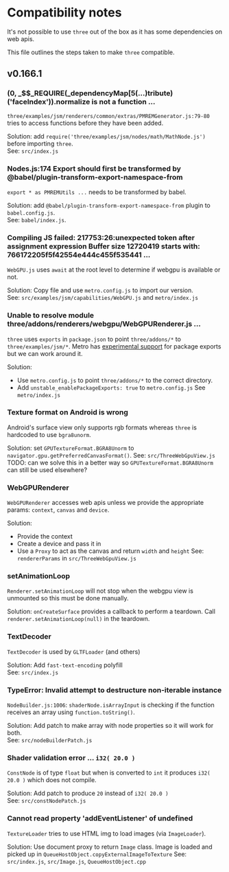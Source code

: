 # Compatibility notes

It's not possible to use `three` out of the box as it has some dependencies on web apis.

This file outlines the steps taken to make `three` compatible.

## v0.166.1

### (0, _$$_REQUIRE(_dependencyMap[5(...)tribute)('faceIndex')).normalize is not a function ... 

`three/examples/jsm/renderers/common/extras/PMREMGenerator.js:79-80` tries to access functions before they have been added.

Solution: add `require('three/examples/jsm/nodes/math/MathNode.js')` before importing `three`.  
See: `src/index.js`

### Nodes.js:174 Export should first be transformed by @babel/plugin-transform-export-namespace-from

`export * as PMREMUtils ...` needs to be transformed by babel.

Solution: add `@babel/plugin-transform-export-namespace-from` plugin to `babel.config.js`.  
See: `babel/index.js`.

### Compiling JS failed: 217753:26:unexpected token after assignment expression Buffer size 12720419 starts with: 766172205f5f42554e444c455f535441 ...

`WebGPU.js` uses `await` at the root level to determine if webgpu is available or not.

Solution: Copy file and use `metro.config.js` to import our version.  
See: `src/examples/jsm/capabilities/WebGPU.js` and `metro/index.js`

### Unable to resolve module three/addons/renderers/webgpu/WebGPURenderer.js ...

`three` uses `exports` in `package.json` to point `three/addons/*` to `three/examples/jsm/*`. Metro has [experimental support](https://metrobundler.dev/docs/package-exports/) for package exports but we can work around it.

Solution: 
- Use `metro.config.js` to point `three/addons/*` to the correct directory.
- Add `unstable_enablePackageExports: true` to `metro.config.js`
See `metro/index.js`

### Texture format on Android is wrong

Android's surface view only supports rgb formats whereas `three` is hardcoded to use `bgra8unorm`.

Solution: set `GPUTextureFormat.BGRA8Unorm` to `navigator.gpu.getPreferredCanvasFormat()`.
See: `src/ThreeWebGpuView.js`  
TODO: can we solve this in a better way so `GPUTextureFormat.BGRA8Unorm` can still be used elsewhere?

### WebGPURenderer

`WebGPURenderer` accesses web apis unless we provide the appropriate params: `context`, `canvas` and `device`.

Solution: 
- Provide the context
- Create a device and pass it in
- Use a `Proxy` to act as the canvas and return `width` and `height`
See: `rendererParams` in `src/ThreeWebGpuView.js`

### setAnimationLoop

`Renderer.setAnimationLoop` will not stop when the webgpu view is unmounted so this must be done manually.

Solution: `onCreateSurface` provides a callback to perform a teardown. Call `renderer.setAnimationLoop(null)` in the teardown.

### TextDecoder

`TextDecoder` is used by `GLTFLoader` (and others)

Solution: Add `fast-text-encoding` polyfill  
See: `src/index.js`

### TypeError: Invalid attempt to destructure non-iterable instance

`NodeBuilder.js:1006`: `shaderNode.isArrayInput` is checking if the function receives an array using `function.toString()`.

Solution: Add patch to make array with node properties so it will work for both.  
See: `src/nodeBuilderPatch.js`

### Shader validation error ... `i32( 20.0 )`

`ConstNode` is of type `float` but when is converted to `int` it produces `i32( 20.0 )` which does not compile.

Solution: Add patch to produce `20` instead of `i32( 20.0 )`  
See: `src/constNodePatch.js`

### Cannot read property 'addEventListener' of undefined

`TextureLoader` tries to use HTML img to load images (via `ImageLoader`).

Solution: Use document proxy to return `Image` class. Image is loaded and picked up in `QueueHostObject.copyExternalImageToTexture`
See: `src/index.js`, `src/Image.js`, `QueueHostObject.cpp`
